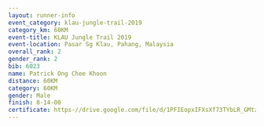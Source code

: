 ```yaml
---
layout: runner-info 
event_category: klau-jungle-trail-2019 
category_km: 60KM 
event-title: KLAU Jungle Trail 2019 
event-location: Pasar Sg Klau, Pahang, Malaysia 
overall_rank: 2
gender_rank: 2
bib: 6023
name: Patrick Ong Chee Khoon
distance: 60KM
category: 60KM
gender: Male
finish: 8-14-00
certificate: https-//drive.google.com/file/d/1PFIEopxIFXsXf73TYbLR_GMtzF2ElgDL/view?usp=sharing
---
```

